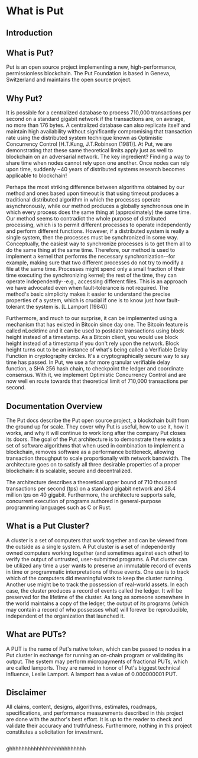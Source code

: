 # What is Put

## Introduction

## What is Put?

Put is an open source project implementing a new, high-performance, permissionless blockchain. The Put Foundation is based in Geneva, Switzerland and maintains the open source project.

## Why Put?

It is possible for a centralized database to process 710,000 transactions per second on a standard gigabit network if the transactions are, on average, no more than 176 bytes. A centralized database can also replicate itself and maintain high availability without significantly compromising that transaction rate using the distributed system technique known as Optimistic Concurrency Control \[H.T.Kung, J.T.Robinson (1981)]. At Put, we are demonstrating that these same theoretical limits apply just as well to blockchain on an adversarial network. The key ingredient? Finding a way to share time when nodes cannot rely upon one another. Once nodes can rely upon time, suddenly \~40 years of distributed systems research becomes applicable to blockchain!

Perhaps the most striking difference between algorithms obtained by our method and ones based upon timeout is that using timeout produces a traditional distributed algorithm in which the processes operate asynchronously, while our method produces a globally synchronous one in which every process does the same thing at (approximately) the same time. Our method seems to contradict the whole purpose of distributed processing, which is to permit different processes to operate independently and perform different functions. However, if a distributed system is really a single system, then the processes must be synchronized in some way. Conceptually, the easiest way to synchronize processes is to get them all to do the same thing at the same time. Therefore, our method is used to implement a kernel that performs the necessary synchronization--for example, making sure that two different processes do not try to modify a file at the same time. Processes might spend only a small fraction of their time executing the synchronizing kernel; the rest of the time, they can operate independently--e.g., accessing different files. This is an approach we have advocated even when fault-tolerance is not required. The method's basic simplicity makes it easier to understand the precise properties of a system, which is crucial if one is to know just how fault-tolerant the system is. \[L.Lamport (1984)]

Furthermore, and much to our surprise, it can be implemented using a mechanism that has existed in Bitcoin since day one. The Bitcoin feature is called nLocktime and it can be used to postdate transactions using block height instead of a timestamp. As a Bitcoin client, you would use block height instead of a timestamp if you don't rely upon the network. Block height turns out to be an instance of what's being called a Verifiable Delay Function in cryptography circles. It's a cryptographically secure way to say time has passed. In Put, we use a far more granular verifiable delay function, a SHA 256 hash chain, to checkpoint the ledger and coordinate consensus. With it, we implement Optimistic Concurrency Control and are now well en route towards that theoretical limit of 710,000 transactions per second.

## Documentation Overview

The Put docs describe the Put open source project, a blockchain built from the ground up for scale. They cover why Put is useful, how to use it, how it works, and why it will continue to work long after the company Put closes its doors. The goal of the Put architecture is to demonstrate there exists a set of software algorithms that when used in combination to implement a blockchain, removes software as a performance bottleneck, allowing transaction throughput to scale proportionally with network bandwidth. The architecture goes on to satisfy all three desirable properties of a proper blockchain: it is scalable, secure and decentralized.

The architecture describes a theoretical upper bound of 710 thousand transactions per second (tps) on a standard gigabit network and 28.4 million tps on 40 gigabit. Furthermore, the architecture supports safe, concurrent execution of programs authored in general-purpose programming languages such as C or Rust.

## What is a Put Cluster?

A cluster is a set of computers that work together and can be viewed from the outside as a single system. A Put cluster is a set of independently owned computers working together (and sometimes against each other) to verify the output of untrusted, user-submitted programs. A Put cluster can be utilized any time a user wants to preserve an immutable record of events in time or programmatic interpretations of those events. One use is to track which of the computers did meaningful work to keep the cluster running. Another use might be to track the possession of real-world assets. In each case, the cluster produces a record of events called the ledger. It will be preserved for the lifetime of the cluster. As long as someone somewhere in the world maintains a copy of the ledger, the output of its programs (which may contain a record of who possesses what) will forever be reproducible, independent of the organization that launched it.

## What are PUTs?

A PUT is the name of Put's native token, which can be passed to nodes in a Put cluster in exchange for running an on-chain program or validating its output. The system may perform micropayments of fractional PUTs, which are called lamports. They are named in honor of Put's biggest technical influence, Leslie Lamport. A lamport has a value of 0.000000001 PUT.

## Disclaimer

All claims, content, designs, algorithms, estimates, roadmaps, specifications, and performance measurements described in this project are done with the author's best effort. It is up to the reader to check and validate their accuracy and truthfulness. Furthermore, nothing in this project constitutes a solicitation for investment.



```
```







ghhhhhhhhhhhhhhhhhhhhhhhhh
